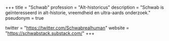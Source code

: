+++
title       = "Schwab"
profession  = "Alt-historicus"
description = "Schwab is geïnteresseerd in alt-historie, vreemdheid en ultra-aards onderzoek."
pseudonym   = true

twitter = "https://twitter.com/Schwabrealhuman"
website = "https://schwabstack.substack.com/"
+++
